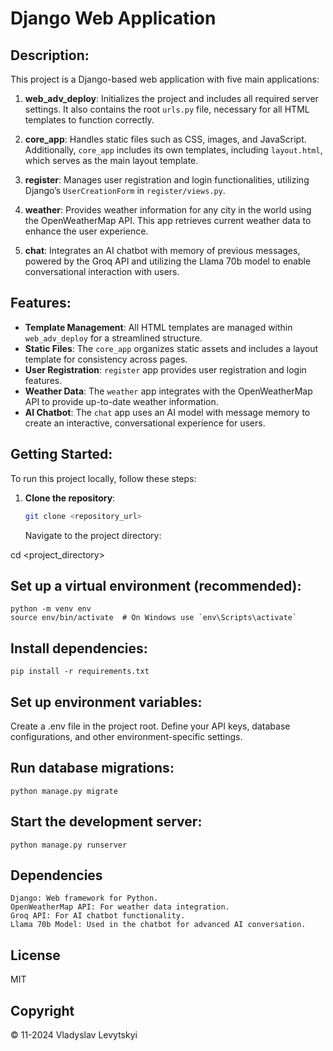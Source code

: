 # Django Web Application

## Description:

This project is a Django-based web application with five main applications:

1. **web_adv_deploy**: Initializes the project and includes all required server settings. It also contains the root `urls.py` file, necessary for all HTML templates to function correctly.

2. **core_app**: Handles static files such as CSS, images, and JavaScript. Additionally, `core_app` includes its own templates, including `layout.html`, which serves as the main layout template.

3. **register**: Manages user registration and login functionalities, utilizing Django’s `UserCreationForm` in `register/views.py`.

4. **weather**: Provides weather information for any city in the world using the OpenWeatherMap API. This app retrieves current weather data to enhance the user experience.

5. **chat**: Integrates an AI chatbot with memory of previous messages, powered by the Groq API and utilizing the Llama 70b model to enable conversational interaction with users.

## Features:

- **Template Management**: All HTML templates are managed within `web_adv_deploy` for a streamlined structure.
- **Static Files**: The `core_app` organizes static assets and includes a layout template for consistency across pages.
- **User Registration**: `register` app provides user registration and login features.
- **Weather Data**: The `weather` app integrates with the OpenWeatherMap API to provide up-to-date weather information.
- **AI Chatbot**: The `chat` app uses an AI model with message memory to create an interactive, conversational experience for users.

## Getting Started:

To run this project locally, follow these steps:

1. **Clone the repository**:
    ```bash
    git clone <repository_url>
    ```
    Navigate to the project directory:

cd <project_directory>

## Set up a virtual environment (recommended):
```
python -m venv env
source env/bin/activate  # On Windows use `env\Scripts\activate`
```
## Install dependencies:
```
pip install -r requirements.txt
```
## Set up environment variables:

Create a .env file in the project root.
Define your API keys, database configurations, and other environment-specific settings.

## Run database migrations:
```
python manage.py migrate
```
## Start the development server:
```
python manage.py runserver
```
## Dependencies

    Django: Web framework for Python.
    OpenWeatherMap API: For weather data integration.
    Groq API: For AI chatbot functionality.
    Llama 70b Model: Used in the chatbot for advanced AI conversation.

## License
MIT

## Copyright
© 11-2024 Vladyslav Levytskyi